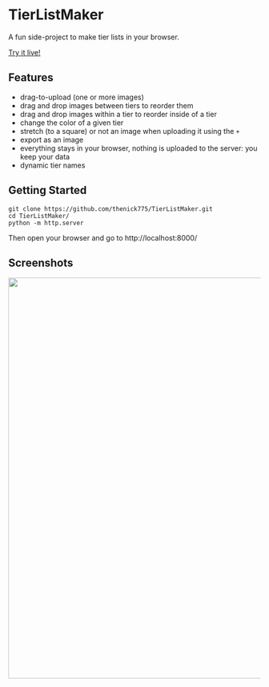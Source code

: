 # TierListMaker

A fun side-project to make tier lists in your browser.

[Try it live!](https://thenick775.github.io/TierListMaker/)

## Features

- drag-to-upload (one or more images)
- drag and drop images between tiers to reorder them
- drag and drop images within a tier to reorder inside of a tier
- change the color of a given tier
- stretch (to a square) or not an image when uploading it using the `+`
- export as an image
- everything stays in your browser, nothing is uploaded to the server: you keep your data
- dynamic tier names

## Getting Started

```shell
git clone https://github.com/thenick775/TierListMaker.git
cd TierListMaker/
python -m http.server
```

Then open your browser and go to http://localhost:8000/

## Screenshots

<img src="./readme-graphics/inclement_emerald_megas.png" width="800px">
